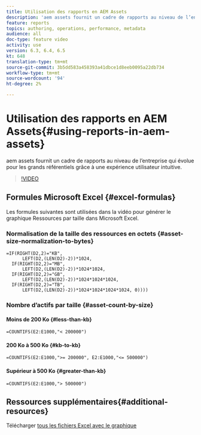 ```yaml
---
title: Utilisation des rapports en AEM Assets
description: 'aem assets fournit un cadre de rapports au niveau de l’entreprise qui évolue pour les grands référentiels grâce à une expérience utilisateur intuitive. '
feature: reports
topics: authoring, operations, performance, metadata
audience: all
doc-type: feature video
activity: use
version: 6.3, 6.4, 6.5
kt: 648
translation-type: tm+mt
source-git-commit: 3b5dd583a458393a41dbce1d8eeb0095a22db734
workflow-type: tm+mt
source-wordcount: '94'
ht-degree: 2%

---
```



# Utilisation des rapports en AEM Assets{#using-reports-in-aem-assets}

aem assets fournit un cadre de rapports au niveau de l’entreprise qui évolue pour les grands référentiels grâce à une expérience utilisateur intuitive.

>[!VIDEO](https://video.tv.adobe.com/v/22140/?quality=12&learn=on)

## Formules Microsoft Excel {#excel-formulas}

Les formules suivantes sont utilisées dans la vidéo pour générer le graphique Ressources par taille dans Microsoft Excel.

### Normalisation de la taille des ressources en octets {#asset-size-normalization-to-bytes}

```
=IF(RIGHT(D2,2)="KB",
      LEFT(D2,(LEN(D2)-2))*1024,
  IF(RIGHT(D2,2)="MB",
      LEFT(D2,(LEN(D2)-2))*1024*1024,
  IF(RIGHT(D2,2)="GB",
      LEFT(D2,(LEN(D2)-2))*1024*1024*1024,
  IF(RIGHT(D2,2)="TB",
      LEFT(D2,(LEN(D2)-2))*1024*1024*1024*1024, 0))))
```

### Nombre d’actifs par taille {#asset-count-by-size}

#### Moins de 200 Ko {#less-than-kb}

```
=COUNTIFS(E2:E1000,"< 200000")
```

#### 200 Ko à 500 Ko {#kb-to-kb}

```
=COUNTIFS(E2:E1000,">= 200000", E2:E1000,"<= 500000")
```

#### Supérieur à 500 Ko {#greater-than-kb}

```
=COUNTIFS(E2:E1000,"> 500000")
```

## Ressources supplémentaires{#additional-resources}

Télécharger [tous les fichiers Excel avec le graphique](./assets/asset-reports/all-assets.xlsx)
